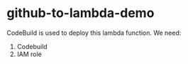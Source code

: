 # github-to-lambda-demo

CodeBuild is used to deploy this lambda function.
We need: 
1. Codebuild
2. IAM role 
